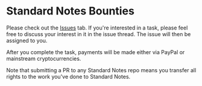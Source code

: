 # Standard Notes Bounties

Please check out the [Issues](https://github.com/standardnotes/bounties/issues) tab. If you're interested in a task, please feel free to discuss your interest in it in the issue thread. The issue will then be assigned to you.

After you complete the task, payments will be made either via PayPal or mainstream cryptocurrencies.

Note that submitting a PR to any Standard Notes repo means you transfer all rights to the work you've done to Standard Notes.
